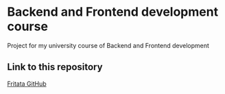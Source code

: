 # Backend and Frontend development course


Project for my university course of Backend and Frontend development

## Link to this repository

[Fritata GitHub](https://jeno7u.github.io/frontend-backend-course/src/)